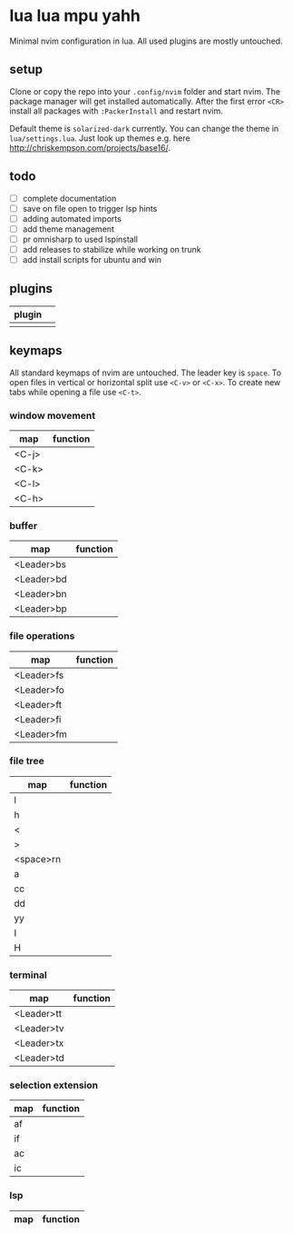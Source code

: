 # lua lua mpu yahh

Minimal nvim configuration in lua. All used plugins are mostly untouched.

## setup

Clone or copy the repo into your `.config/nvim` folder and start nvim. The package manager will get installed automatically. After the first error `<CR>` install all packages with `:PackerInstall` and restart nvim.

Default theme is `solarized-dark` currently. You can change the theme in `lua/settings.lua`. Just look up themes e.g. here <http://chriskempson.com/projects/base16/>.

## todo

- [ ] complete documentation
- [ ] save on file open to trigger lsp hints
- [ ] adding automated imports
- [ ] add theme management
- [ ] pr omnisharp to used lspinstall
- [ ] add releases to stabilize while working on trunk
- [ ] add install scripts for ubuntu and win

## plugins

| plugin |     |
| ------ | --- |
|        |     |

## keymaps

All standard keymaps of nvim are untouched. The leader key is `space`. To open files in vertical or horizontal split use `<C-v>` or `<C-x>`. To create new tabs while opening a file use `<C-t>`.

### window movement

| map    | function |
| ------ | -------- |
| <C-j\> |          |
| <C-k\> |          |
| <C-l\> |          |
| <C-h\> |          |

### buffer

| map         | function |
| ----------- | -------- |
| <Leader\>bs |          |
| <Leader\>bd |          |
| <Leader\>bn |          |
| <Leader\>bp |          |

### file operations

| map         | function |
| ----------- | -------- |
| <Leader\>fs |          |
| <Leader\>fo |          |
| <Leader\>ft |          |
| <Leader\>fi |          |
| <Leader\>fm |          |

### file tree

| map        | function |
| ---------- | -------- |
| l          |          |
| h          |          |
| <          |          |
| \>         |          |
| <space\>rn |          |
| a          |          |
| cc         |          |
| dd         |          |
| yy         |          |
| I          |          |
| H          |          |

### terminal

| map         | function |
| ----------- | -------- |
| <Leader\>tt |          |
| <Leader\>tv |          |
| <Leader\>tx |          |
| <Leader\>td |          |

### selection extension

| map | function |
| --- | -------- |
| af  |          |
| if  |          |
| ac  |          |
| ic  |          |

### lsp

| map | function |
| --- | -------- |
